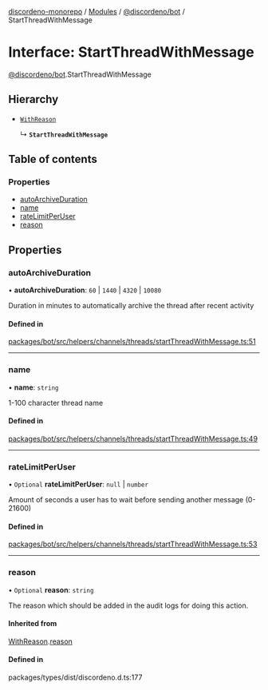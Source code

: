 [discordeno-monorepo](../README.md) / [Modules](../modules.md) / [@discordeno/bot](../modules/discordeno_bot.md) / StartThreadWithMessage

# Interface: StartThreadWithMessage

[@discordeno/bot](../modules/discordeno_bot.md).StartThreadWithMessage

## Hierarchy

- [`WithReason`](discordeno_bot.WithReason.md)

  ↳ **`StartThreadWithMessage`**

## Table of contents

### Properties

- [autoArchiveDuration](discordeno_bot.StartThreadWithMessage.md#autoarchiveduration)
- [name](discordeno_bot.StartThreadWithMessage.md#name)
- [rateLimitPerUser](discordeno_bot.StartThreadWithMessage.md#ratelimitperuser)
- [reason](discordeno_bot.StartThreadWithMessage.md#reason)

## Properties

### autoArchiveDuration

• **autoArchiveDuration**: `60` \| `1440` \| `4320` \| `10080`

Duration in minutes to automatically archive the thread after recent activity

#### Defined in

[packages/bot/src/helpers/channels/threads/startThreadWithMessage.ts:51](https://github.com/deepsarda/discordeno/blob/c6dc30bb/packages/bot/src/helpers/channels/threads/startThreadWithMessage.ts#L51)

---

### name

• **name**: `string`

1-100 character thread name

#### Defined in

[packages/bot/src/helpers/channels/threads/startThreadWithMessage.ts:49](https://github.com/deepsarda/discordeno/blob/c6dc30bb/packages/bot/src/helpers/channels/threads/startThreadWithMessage.ts#L49)

---

### rateLimitPerUser

• `Optional` **rateLimitPerUser**: `null` \| `number`

Amount of seconds a user has to wait before sending another message (0-21600)

#### Defined in

[packages/bot/src/helpers/channels/threads/startThreadWithMessage.ts:53](https://github.com/deepsarda/discordeno/blob/c6dc30bb/packages/bot/src/helpers/channels/threads/startThreadWithMessage.ts#L53)

---

### reason

• `Optional` **reason**: `string`

The reason which should be added in the audit logs for doing this action.

#### Inherited from

[WithReason](discordeno_bot.WithReason.md).[reason](discordeno_bot.WithReason.md#reason)

#### Defined in

packages/types/dist/discordeno.d.ts:177
